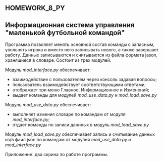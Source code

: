 ## HOMEWORK_8_PY
## Информационная система управления "маленькой футбольной командой"  
Программа позволяет менять основной состав команды с запасным, увольнять игрока и вместо него записывать нового, а также завершает работу. Данные записываются и считываются из файла формата jason, хранящиеся в словаре. Состоит из трех модулей.

Модуль _mod_interface.py_ обеспечивает:  
- взаимодействие с пользователем через консоль задавая вопросы;  
- пользователь взаимодействует соответствующими ответами;
- отображает три меню Главное, Информационное и Изменений;
- выдает команды для модулей _mod_use_data.py и mod_load_save.py_  
 
Модуль _mod_use_data.py_ обеспечивает:  
- выполняет измения словаре по командам от модуля _mod_interface.py_;  
- отдает команды по записи даннных в модуль _mod_load_save.py_  

Модуль _mod_load_save.py_ обеспечивает запись и считывание данных из/в фаил json по командам от модулей _mod_use_data.py и mod_interface.py_  

Приложение: два скрина по работе программы.
